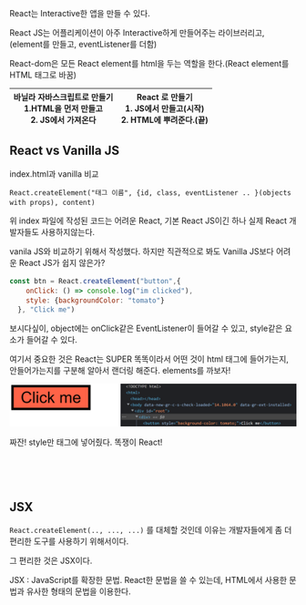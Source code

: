 React는 Interactive한 앱을 만들 수 있다.

React JS는 어플리케이션이 아주 Interactive하게 만들어주는 라이브러리고, (element를 만들고, eventListener를 더함)

React-dom은 모든 React element를 html을 두는 역할을 한다.(React element를 HTML 태그로 바꿈)

| 바닐라 자바스크립트로 만들기<br />1.HTML을 먼저 만들고<br />2. JS에서 가져온다 <br /> | React 로 만들기<br />1. JS에서 만들고(시작)<br />2. HTML에 뿌려준다.(끝)<br /> |
| ------------------------------------------------------------ | ------------------------------------------------------------ |



## React vs Vanilla JS

index.html과 vanilla 비교

`React.createElement("태그 이름", {id, class, eventListener .. }(objects with props), content)`

위 index 파일에 작성된 코드는 어려운 React, 기본 React JS이긴 하나 실제 React 개발자들도 사용하지않는다.

vanila JS와 비교하기 위해서 작성했다. 하지만 직관적으로 봐도 Vanilla JS보다 어려운 React JS가 쉽지 않은가?

```js
const btn = React.createElement("button",{
    onClick: () => console.log("im clicked"),
    style: {backgroundColor: "tomato"}
  }, "Click me") 
```

보시다싶이, object에는 onClick같은 EventListener이 들어갈 수 있고, style같은 요소가 들어갈 수 있다.

여기서 중요한 것은 React는 SUPER 똑똑이라서 어떤 것이 html 태그에 들어가는지, 안들어가는지를 구분해 알아서 랜더링 해준다. elements를 까보자!

![image-20220621151352344](00_Basics%20of%20React.assets/image-20220621151352344.png)

짜잔! style만 태그에 넣어줬다. 똑쟁이 React!

&nbsp;

&nbsp;

## JSX

`React.createElement(.., ..., ...)` 를 대체할 것인데 이유는 개발자들에게 좀 더 편리한 도구를 사용하기 위해서이다.

그 편리한 것은 JSX이다.

JSX : JavaScript를 확장한 문법. React한 문법을 쓸 수 있는데, HTML에서 사용한 문법과 유사한 형태의 문법을 이용한다.
